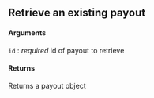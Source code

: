 ## Retrieve an existing payout

#### Arguments

`id`
:    _required_ id of payout to retrieve

#### Returns

Returns a payout object
